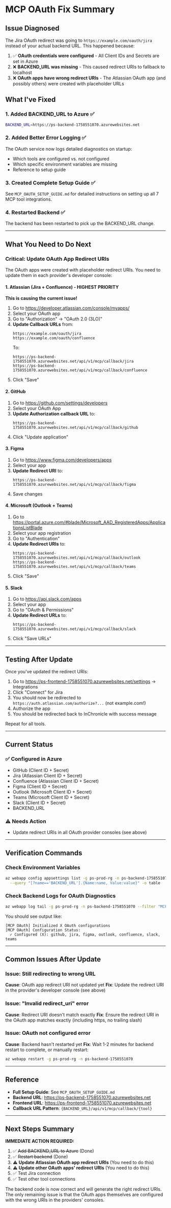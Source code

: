 # MCP OAuth Fix Summary

## Issue Diagnosed

The Jira OAuth redirect was going to `https://example.com/oauth/jira` instead of your actual backend URL. This happened because:

1. ✅ **OAuth credentials were configured** - All Client IDs and Secrets are set in Azure
2. ❌ **BACKEND_URL was missing** - This caused redirect URIs to fallback to localhost
3. ❌ **OAuth apps have wrong redirect URIs** - The Atlassian OAuth app (and possibly others) were created with placeholder URLs

## What I've Fixed

### 1. Added BACKEND_URL to Azure ✅
```bash
BACKEND_URL=https://ps-backend-1758551070.azurewebsites.net
```

### 2. Added Better Error Logging ✅
The OAuth service now logs detailed diagnostics on startup:
- Which tools are configured vs. not configured
- Which specific environment variables are missing
- Reference to setup guide

### 3. Created Complete Setup Guide ✅
See `MCP_OAUTH_SETUP_GUIDE.md` for detailed instructions on setting up all 7 MCP tool integrations.

### 4. Restarted Backend ✅
The backend has been restarted to pick up the BACKEND_URL change.

---

## What You Need to Do Next

### Critical: Update OAuth App Redirect URIs

The OAuth apps were created with placeholder redirect URIs. You need to update them in each provider's developer console:

#### 1. Atlassian (Jira + Confluence) - HIGHEST PRIORITY
**This is causing the current issue!**

1. Go to https://developer.atlassian.com/console/myapps/
2. Select your OAuth app
3. Go to "Authorization" → "OAuth 2.0 (3LO)"
4. **Update Callback URLs** from:
   ```
   https://example.com/oauth/jira
   https://example.com/oauth/confluence
   ```
   To:
   ```
   https://ps-backend-1758551070.azurewebsites.net/api/v1/mcp/callback/jira
   https://ps-backend-1758551070.azurewebsites.net/api/v1/mcp/callback/confluence
   ```
5. Click "Save"

#### 2. GitHub
1. Go to https://github.com/settings/developers
2. Select your OAuth App
3. **Update Authorization callback URL** to:
   ```
   https://ps-backend-1758551070.azurewebsites.net/api/v1/mcp/callback/github
   ```
4. Click "Update application"

#### 3. Figma
1. Go to https://www.figma.com/developers/apps
2. Select your app
3. **Update Redirect URI** to:
   ```
   https://ps-backend-1758551070.azurewebsites.net/api/v1/mcp/callback/figma
   ```
4. Save changes

#### 4. Microsoft (Outlook + Teams)
1. Go to https://portal.azure.com/#blade/Microsoft_AAD_RegisteredApps/ApplicationsListBlade
2. Select your app registration
3. Go to "Authentication"
4. **Update Redirect URIs** to:
   ```
   https://ps-backend-1758551070.azurewebsites.net/api/v1/mcp/callback/outlook
   https://ps-backend-1758551070.azurewebsites.net/api/v1/mcp/callback/teams
   ```
5. Click "Save"

#### 5. Slack
1. Go to https://api.slack.com/apps
2. Select your app
3. Go to "OAuth & Permissions"
4. **Update Redirect URLs** to:
   ```
   https://ps-backend-1758551070.azurewebsites.net/api/v1/mcp/callback/slack
   ```
5. Click "Save URLs"

---

## Testing After Update

Once you've updated the redirect URIs:

1. Go to https://ps-frontend-1758551070.azurewebsites.net/settings → Integrations
2. Click "Connect" for Jira
3. You should now be redirected to `https://auth.atlassian.com/authorize?...` (not example.com!)
4. Authorize the app
5. You should be redirected back to InChronicle with success message

Repeat for all tools.

---

## Current Status

### ✅ Configured in Azure
- GitHub (Client ID + Secret)
- Jira (Atlassian Client ID + Secret)
- Confluence (Atlassian Client ID + Secret)
- Figma (Client ID + Secret)
- Outlook (Microsoft Client ID + Secret)
- Teams (Microsoft Client ID + Secret)
- Slack (Client ID + Secret)
- BACKEND_URL

### ⚠️ Needs Action
- Update redirect URIs in all OAuth provider consoles (see above)

---

## Verification Commands

### Check Environment Variables
```bash
az webapp config appsettings list -g ps-prod-rg -n ps-backend-1758551070 \
  --query "[?name=='BACKEND_URL'].{Name:name, Value:value}" -o table
```

### Check Backend Logs for OAuth Diagnostics
```bash
az webapp log tail -g ps-prod-rg -n ps-backend-1758551070 --filter "MCP OAuth"
```

You should see output like:
```
[MCP OAuth] Initialized X OAuth configurations
[MCP OAuth] Configuration Status:
  ✓ Configured (X): github, jira, figma, outlook, confluence, slack, teams
```

---

## Common Issues After Update

### Issue: Still redirecting to wrong URL
**Cause**: OAuth app redirect URI not updated yet
**Fix**: Update the redirect URI in the provider's developer console (see above)

### Issue: "Invalid redirect_uri" error
**Cause**: Redirect URI doesn't match exactly
**Fix**: Ensure the redirect URI in the OAuth app matches exactly (including https, no trailing slash)

### Issue: OAuth not configured error
**Cause**: Backend hasn't restarted yet
**Fix**: Wait 1-2 minutes for backend restart to complete, or manually restart:
```bash
az webapp restart -g ps-prod-rg -n ps-backend-1758551070
```

---

## Reference

- **Full Setup Guide**: See `MCP_OAUTH_SETUP_GUIDE.md`
- **Backend URL**: https://ps-backend-1758551070.azurewebsites.net
- **Frontend URL**: https://ps-frontend-1758551070.azurewebsites.net
- **Callback URL Pattern**: `{BACKEND_URL}/api/v1/mcp/callback/{tool}`

---

## Next Steps Summary

**IMMEDIATE ACTION REQUIRED:**

1. ✅ ~~Add BACKEND_URL to Azure~~ (Done)
2. ✅ ~~Restart backend~~ (Done)
3. ⚠️ **Update Atlassian OAuth app redirect URIs** (You need to do this)
4. ⚠️ **Update other OAuth apps' redirect URIs** (You need to do this)
5. ✅ Test Jira connection
6. ✅ Test other tool connections

The backend code is now correct and will generate the right redirect URIs. The only remaining issue is that the OAuth apps themselves are configured with the wrong URIs in the providers' consoles.
